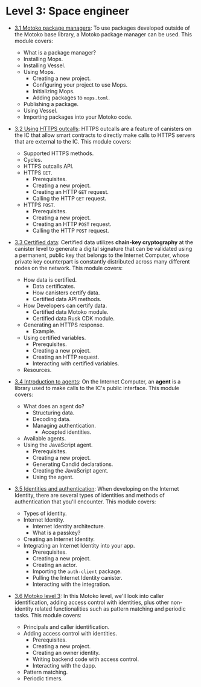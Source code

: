 # Level 3: Space engineer 

- [3.1 Motoko package managers](3.1-package-managers.md): To use packages developed outside of the Motoko base library, a Motoko package manager can be used. This module covers:
    - What is a package manager?
    - Installing Mops.
    - Installing Vessel.
    - Using Mops.
	    - Creating a new project.
	    - Configuring your project to use Mops.
	    - Initializing Mops.
	    - Adding packages to `mops.toml`.
    - Publishing a package.
    - Using Vessel.
    - Importing packages into your Motoko code.

- [3.2 Using HTTPS outcalls](3.2-https-outcalls.md): HTTPS outcalls are a feature of canisters on the IC that allow smart contracts to directly make calls to HTTPS servers that are external to the IC. This module covers:
    - Supported HTTPS methods.
    - Cycles.
    - HTTPS outcalls API.
    - HTTPS `GET`.
        - Prerequisites.
        - Creating a new project.
        - Creating an HTTP `GET` request.
        - Calling the HTTP `GET` request.
    - HTTPS `POST`.
        - Prerequisites.
        - Creating a new project.
        - Creating an HTTP `POST` request.
        - Calling the HTTP `POST` request.


- [3.3 Certified data](3.3-certified-data.md): Certified data utilizes **chain-key cryptography** at the canister level to generate a digital signature that can be validated using a permanent, public key that belongs to the Internet Computer, whose private key counterpart is constantly distributed across many different nodes on the network. This module covers:
    - How data is certified.
        - Data certificates.
        - How canisters certify data.
        - Certified data API methods.
    - How Developers can certify data.
        - Certified data Motoko module.
        - Certified data Rusk CDK module.
    - Generating an HTTPS response.
        - Example.
    - Using certified variables.
        - Prerequisites.
        - Creating a new project.
        - Creating an HTTP request.
        - Interacting with certified variables.
    - Resources.

- [3.4 Introduction to agents](3.4-intro-to-agents.md): On the Internet Computer, an **agent** is a library used to make calls to the IC's public interface. This module covers:
    - What does an agent do?
        - Structuring data.
        - Decoding data.
        - Managing authentication.
            - Accepted identities.
    - Available agents.
    - Using the JavaScript agent.
        - Prerequisites.
        - Creating a new project.
        - Generating Candid declarations.
        - Creating the JavaScript agent.
        - Using the agent.

- [3.5 Identities and authentication](3.5-identities-and-auth.md): When developing on the Internet Identity, there are several types of identities and methods of authentication that you'll encounter. This module covers: 
    - Types of identity.
    - Internet Identity.
       - Internet Identity architecture.
        - What is a passkey?
    - Creating an Internet Identity.
    - Integrating an Internet Identity into your app.
        - Prerequisites.
        - Creating a new project.
        - Creating an actor.
        - Importing the `auth-client` package.
        - Pulling the Internet Identity canister.
        - Interacting with the integration.

- [3.6 Motoko level 3](3.6-motoko-lvl3.md): In this Motoko level, we'll look into caller identification, adding access control with identities, plus other non-identity related functionalities such as pattern matching and periodic tasks. This module covers:
    - Principals and caller identification.
    - Adding access control with identities.
        - Prerequisites.
        - Creating a new project.
        - Creating an owner identity.
        - Writing backend code with access control.
        - Interacting with the dapp.
    - Pattern matching.
    - Periodic timers.
